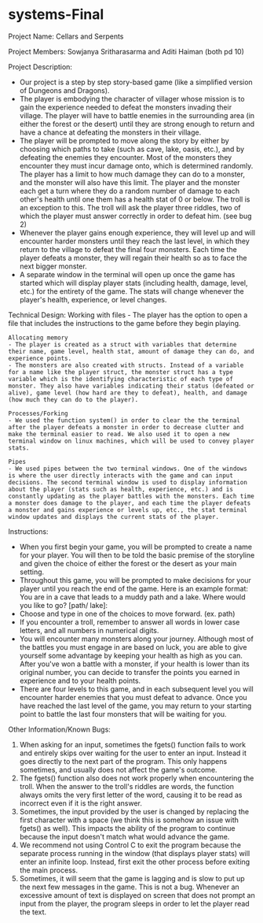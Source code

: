 # systems-Final

Project Name: Cellars and Serpents

Project Members: Sowjanya Sritharasarma and Aditi Haiman (both pd 10)

Project Description:
  - Our project is a step by step story-based game (like a simplified version of Dungeons and Dragons).
  - The player is embodying the character of villager whose mission is to gain the experience needed to defeat the monsters invading their village. The player will have to battle enemies in the surrounding area (in either the forest or the desert) until they are strong enough to return and have a chance at defeating the monsters in their village.
  - The player will be prompted to move along the story by either by choosing which paths to take (such as cave, lake, oasis, etc.), and by defeating the enemies they encounter. Most of the monsters they encounter they must incur damage onto, which is determined randomly. The player has a limit to how much damage they can do to a monster, and the monster will also have this limit. The player and the monster each get a turn where they do a random number of damage to each other's health until one them has a health stat of 0 or below. The troll is an exception to this. The troll will ask the player three riddles, two of which the player must answer correctly in order to defeat him. (see bug 2)
  - Whenever the player gains enough experience, they will level up and will encounter harder monsters until they reach the last level, in which they return to the village to defeat the final four monsters. Each time the player defeats a monster, they will regain their health so as to face the next bigger monster.
  - A separate window in the terminal will open up once the game has started which will display player stats (including health, damage, level, etc.) for the entirety of the game. The stats will change whenever the player's health, experience, or level changes.

Technical Design:
    Working with files
    - The player has the option to open a file that includes the instructions to the game before they begin playing.

    Allocating memory
    - The player is created as a struct with variables that determine their name, game level, health stat, amount of damage they can do, and experience points.
    - The monsters are also created with structs. Instead of a variable for a name like the player struct, the monster struct has a type variable which is the identifying characteristic of each type of monster. They also have variables indicating their status (defeated or alive), game level (how hard are they to defeat), health, and damage (how much they can do to the player).

    Processes/Forking
    - We used the function system() in order to clear the the terminal after the player defeats a monster in order to decrease clutter and make the terminal easier to read. We also used it to open a new terminal window on linux machines, which will be used to convey player stats.

    Pipes
    - We used pipes between the two terminal windows. One of the windows is where the user directly interacts with the game and can input decisions. The second terminal window is used to display information about the player (stats such as health, experience, etc.) and is constantly updating as the player battles with the monsters. Each time a monster does damage to the player, and each time the player defeats a monster and gains experience or levels up, etc., the stat terminal window updates and displays the current stats of the player.


Instructions:
  - When you first begin your game, you will be prompted to create a name for your player. You will then to be told the basic premise of the storyline and given the choice of either the forest or the desert as your main setting.
  - Throughout this game, you will be prompted to make decisions for your player until you reach the end of the game. Here is an example format:
      You are in a cave that leads to a muddy path and a lake. Where would you like to go? [path/ lake]:
  - Choose and type in one of the choices to move forward. (ex. path)
  - If you encounter a troll, remember to answer all words in lower case letters, and all numbers in numerical digits.
  - You will encounter many monsters along your journey. Although most of the battles you must engage in are based on luck, you are able to give yourself some advantage by keeping your health as high as you can. After you've won a battle with a monster, if your health is lower than its original number, you can decide to transfer the points you earned in experience and to your health points.
  - There are four levels to this game, and in each subsequent level you will encounter harder enemies that you must defeat to advance. Once you have reached the last level of the game, you may return to your starting point to battle the last four monsters that will be waiting for you.


Other Information/Known Bugs:
  1. When asking for an input, sometimes the fgets() function fails to work and entirely skips over waiting for the user to enter an input. Instead it goes directly to the next part of the program. This only happens sometimes, and usually does not affect the game's outcome.
  2. The fgets() function also does not work properly when encountering the troll. When the answer to the troll's riddles are words, the function always omits the very first letter of the word, causing it to be read as incorrect even if it is the right answer.
  3. Sometimes, the input provided by the user is changed by replacing the first character with a space (we think this is somehow an issue with fgets() as well). This impacts the ability of the program to continue because the input doesn't match what would advance the game.
  4. We recommend not using Control C to exit the program because the separate process running in the window (that displays player stats) will enter an infinite loop. Instead, first exit the other process before exiting the main process.
  5. Sometimes, it will seem that the game is lagging and is slow to put up the next few messages in the game. This is not a bug. Whenever an excessive amount of text is displayed on screen that does not prompt an input from the player, the program sleeps in order to let the player read the text.
